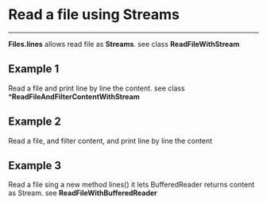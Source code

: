 
# Read a file using Streams
---

**Files.lines** allows read file as **Streams**. see class **ReadFileWithStream**

## Example 1

Read a file and print line by line the content. see class ***ReadFileAndFilterContentWithStream**

## Example 2

Read a file, and filter content, and print line by line the content

## Example 3

Read a file sing a new method lines()  it lets BufferedReader returns content as Stream. see **ReadFileWithBufferedReader**




